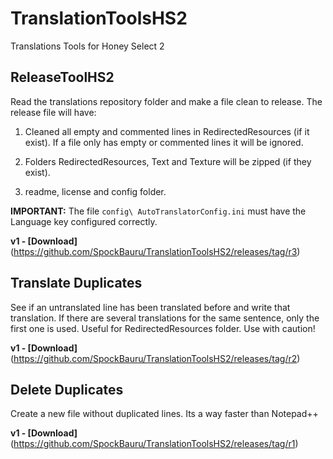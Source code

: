 # TranslationToolsHS2
  Translations Tools for Honey Select 2

## ReleaseToolHS2

  Read the translations repository folder and make a file clean to release. The release file will have:
  
  1) Cleaned all empty and commented lines in RedirectedResources (if it exist). If a file only has empty or commented lines it will be ignored.
  
  2) Folders RedirectedResources, Text and Texture will be zipped (if they exist).
  
  3) readme, license and config folder.
  
  **IMPORTANT:** The file `config\ AutoTranslatorConfig.ini` must have the Language key configured correctly.
  
  **v1 - [Download]**(https://github.com/SpockBauru/TranslationToolsHS2/releases/tag/r3)

## Translate Duplicates

  See if an untranslated line has been translated before and write that translation. If there are several translations for the same sentence, only the first one is used. Useful for RedirectedResources folder. Use with caution!
  
  **v1 - [Download]**(https://github.com/SpockBauru/TranslationToolsHS2/releases/tag/r2)

## Delete Duplicates

  Create a new file without duplicated lines. Its a way faster than Notepad++  
  
  **v1 - [Download]**(https://github.com/SpockBauru/TranslationToolsHS2/releases/tag/r1)